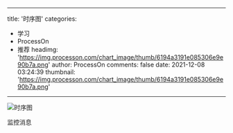 
---
title: '时序图'
categories: 
 - 学习
 - ProcessOn
 - 推荐
headimg: 'https://img.processon.com/chart_image/thumb/6194a3191e085306e9e90b7a.png'
author: ProcessOn
comments: false
date: 2021-12-08 03:24:39
thumbnail: 'https://img.processon.com/chart_image/thumb/6194a3191e085306e9e90b7a.png'
---

<div>   
<img class="thumb" alt="时序图" src="https://img.processon.com/chart_image/thumb/6194a3191e085306e9e90b7a.png" referrerpolicy="no-referrer">
<p>监控消息</p>  
</div>
            